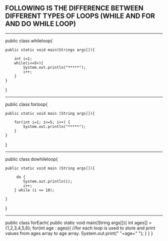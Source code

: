 ## FOLLOWING IS THE DIFFERENCE BETWEEN DIFFERENT TYPES OF LOOPS (WHILE AND FOR AND DO WHILE LOOP)

-------------------------------------------------
public class whileloop{

    public static void main(Strings args[]){

        int i=1;
        while(i<=5>){
            System.out.println("*****");
            i++;
        }
    }
}

-------------------------------------------------
public class forloop{

    public static void main (String args[]){

        for(int i=1; i<=5; i++) {
            System.out.println("*****");
        }
    }
}

-------------------------------------------------
public class dowhileloop{

    public static void main (String args[]){

         do {
            System.out.println(i);
            i++;
        } while (i <= 10);

    }
}

-------------------------------------------------

public class forEach{
    public static void main(String args[]){
        int ages[] = {1,2,3,4,5,6};
        for(int age : ages){                     //for each loop is used to store and print values from ages array to age array.
            System.out.print(" "+age+" ");
        }
    }
}

